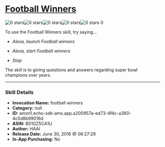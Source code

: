 # [Football Winners](http://alexa.amazon.com/#skills/amzn1.echo-sdk-ams.app.a200957a-ed73-4f4c-a360-4c5d6b99016d)
![0 stars](../../images/ic_star_border_black_18dp_1x.png)![0 stars](../../images/ic_star_border_black_18dp_1x.png)![0 stars](../../images/ic_star_border_black_18dp_1x.png)![0 stars](../../images/ic_star_border_black_18dp_1x.png)![0 stars](../../images/ic_star_border_black_18dp_1x.png) 0

To use the Football Winners skill, try saying...

* *Alexa, launch Football winners*

* *Alexa, start Football winners*

* *Stop*

The skill is to giving questions and answers regarding super bowl champions over years.

***

### Skill Details

* **Invocation Name:** football winners
* **Category:** null
* **ID:** amzn1.echo-sdk-ams.app.a200957a-ed73-4f4c-a360-4c5d6b99016d
* **ASIN:** B01GZ5CA1U
* **Author:** HAAI
* **Release Date:** June 30, 2016 @ 06:27:29
* **In-App Purchasing:** No

